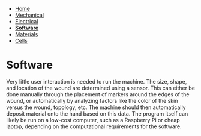 - [Home](/Biofabrication-Design-Project/index)
- [Mechanical](/Biofabrication-Design-Project/Mechanical)
- [Electrical](/Biofabrication-Design-Project/Electrical)
- **[Software](/Biofabrication-Design-Project/Software)**
- [Materials](/Biofabrication-Design-Project/Materials)
- [Cells](/Biofabrication-Design-Project/Cells)

# Software 

Very little user interaction is needed to run the machine. The size, shape, and location of the wound are determined using a sensor. This can either be done manually through the placement of markers around the edges of the wound, or automatically by analyzing factors like the color of the skin versus the wound, topology, etc. The machine should then automatically deposit material onto the hand based on this data. The program itself can likely be run on a low-cost computer, such as a Raspberry Pi or cheap laptop, depending on the computational requirements for the software.
